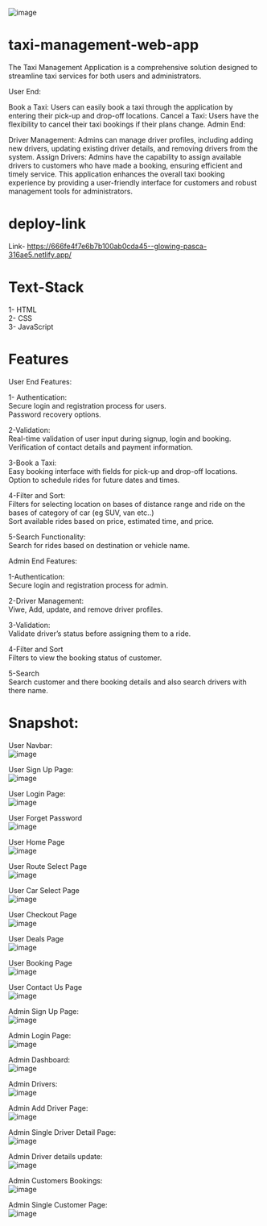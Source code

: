 ![image](https://github.com/DivYam062/taxi-management/assets/106383705/71c99d9a-0453-4bae-b526-008f8d7c4958)

# taxi-management-web-app

The Taxi Management Application is a comprehensive solution designed to streamline taxi services for both users and administrators.

User End:

Book a Taxi: Users can easily book a taxi through the application by entering their pick-up and drop-off locations.
Cancel a Taxi: Users have the flexibility to cancel their taxi bookings if their plans change.
Admin End:

Driver Management: Admins can manage driver profiles, including adding new drivers, updating existing driver details, and removing drivers from the system.
Assign Drivers: Admins have the capability to assign available drivers to customers who have made a booking, ensuring efficient and timely service.
This application enhances the overall taxi booking experience by providing a user-friendly interface for customers and robust management tools for administrators.

# deploy-link

Link- https://666fe4f7e6b7b100ab0cda45--glowing-pasca-316ae5.netlify.app/

# Text-Stack

1- HTML<br/>
2- CSS<br/>
3- JavaScript<br/>

# Features

User End Features:<br/>

1- Authentication:<br/>
Secure login and registration process for users.<br/>
Password recovery options.<br/>

2-Validation:<br/>
Real-time validation of user input during signup, login and booking.<br/>
Verification of contact details and payment information.<br/>

3-Book a Taxi:<br/>
Easy booking interface with fields for pick-up and drop-off locations.<br/>
Option to schedule rides for future dates and times.<br/>

4-Filter and Sort:<br/>
Filters for selecting location on bases of distance range and ride on the bases of category of car (eg SUV, van etc..)<br/>
Sort available rides based on price, estimated time, and price.<br/>

5-Search Functionality:<br/>
Search for rides based on destination or vehicle name.<br/>

Admin End Features:<br/>
  
1-Authentication:<br/>
Secure login and registration process for admin.<br/>

2-Driver Management:<br/>
Viwe, Add, update, and remove driver profiles.<br/>

3-Validation:<br/>
Validate driver’s status before assigning them to a ride.<br/>

4-Filter and Sort<br/>
Filters to view the booking status of customer.<br/>

5-Search<br/>
Search customer and there booking details and also search drivers with there name.<br/>

# Snapshot:

User Navbar:<br/>
![image](https://github.com/DivYam062/taxi-management/assets/106383705/a02cf5a1-bf5c-44be-ae82-2c2866f55b7b)

User Sign Up Page:<br/>
![image](https://github.com/DivYam062/taxi-management/assets/106383705/ae2a5dc6-6065-4bc8-87a4-624bc2bb446e)

User Login Page:<br/>
![image](https://github.com/DivYam062/taxi-management/assets/106383705/28905641-adfb-4c96-849c-dc3d83b27282)

User Forget Password<br/>
![image](https://github.com/DivYam062/taxi-management/assets/106383705/b5adcbd8-e3d5-47eb-aa19-116c295c2d02)

User Home Page<br/>
![image](https://github.com/DivYam062/taxi-management/assets/106383705/0f1395e4-2997-4c46-85af-e93a602b0b8c)

User Route Select Page<br/>
![image](https://github.com/DivYam062/taxi-management/assets/106383705/92803543-23d0-4729-a623-1c2da9c93fb6)

User Car Select Page<br/>
![image](https://github.com/DivYam062/taxi-management/assets/106383705/e02d093c-9c09-4f5e-b253-64a676f7f72b)

User Checkout Page<br/>
![image](https://github.com/DivYam062/taxi-management/assets/106383705/5b2d5bc4-ce33-4b89-8873-d27cf16fec7b)

User Deals Page<br/>
![image](https://github.com/DivYam062/taxi-management/assets/106383705/792520d4-cc9a-4a71-9e3a-47cf78d30677)

User Booking Page<br/>
![image](https://github.com/DivYam062/taxi-management/assets/106383705/6ae1f28f-8eb9-45a9-b63c-7d0041a5e4ce)

User Contact Us Page<br/>
![image](https://github.com/DivYam062/taxi-management/assets/106383705/c388e448-c0e6-4002-9635-2a5dde13bd7c)


Admin Sign Up Page:<br/>
![image](https://github.com/DivYam062/taxi-management/assets/106383705/4ff45484-4d1f-4348-83c9-7726d1196a79)

Admin Login Page:<br/>
![image](https://github.com/DivYam062/taxi-management/assets/106383705/abb1e9f1-2fa6-43cf-97fb-386206c7e067)

Admin Dashboard:<br/>
![image](https://github.com/DivYam062/taxi-management/assets/106383705/3c95e0c9-cb7c-43aa-9c33-2261321f29f2)

Admin Drivers:<br/>
![image](https://github.com/DivYam062/taxi-management/assets/106383705/6bfb059c-9c92-4a18-8efb-714415b4ebb5)

Admin Add Driver Page:<br/>
![image](https://github.com/DivYam062/taxi-management/assets/106383705/899b019a-e23f-4339-b408-7123bc76a001)

Admin Single Driver Detail Page:<br/>
![image](https://github.com/DivYam062/taxi-management/assets/106383705/b5eaf789-1477-4fee-b1ec-ff26f2027274)

Admin Driver details update:<br/>
![image](https://github.com/DivYam062/taxi-management/assets/106383705/475ee920-ed54-479d-bd88-c2a4cc4a4e77)

Admin Customers Bookings:<br/>
![image](https://github.com/DivYam062/taxi-management/assets/106383705/92994c67-a323-4821-a8b9-263890e31aaa)

Admin Single Customer Page:<br/>
![image](https://github.com/DivYam062/taxi-management/assets/106383705/c1d3f0f6-bd7b-4405-b13b-8d1b0d322b7c)


